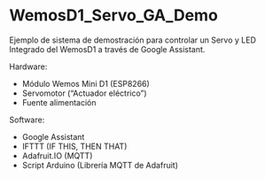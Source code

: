 # WemosD1_Servo_GA_Demo

Ejemplo de sistema de demostración para controlar un Servo y LED Integrado del WemosD1 a través de Google Assistant.

Hardware:
- Módulo Wemos Mini D1 (ESP8266)
- Servomotor (“Actuador eléctrico”)
- Fuente alimentación

Software:
- Google Assistant
- IFTTT (IF THIS, THEN THAT)
- Adafruit.IO (MQTT)
- Script Arduino (Librería MQTT de Adafruit)
